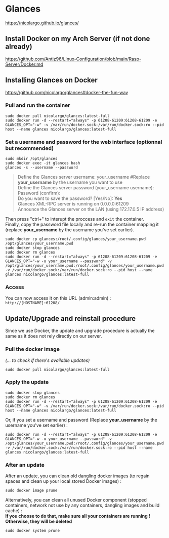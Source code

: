 # Glances

https://nicolargo.github.io/glances/

## Install Docker on my Arch Server (if not done already)

https://github.com/Antiz96/Linux-Configuration/blob/main/Rasp-Server/Docker.md

## Installing Glances on Docker

https://github.com/nicolargo/glances#docker-the-fun-way

### Pull and run the container

```
sudo docker pull nicolargo/glances:latest-full 
sudo docker run -d --restart="always" -p 61208-61209:61208-61209 -e GLANCES_OPT="-w" -v /var/run/docker.sock:/var/run/docker.sock:ro --pid host --name glances nicolargo/glances:latest-full
```

### Set a username and password for the web interface (optionnal but recommended)

```
sudo mkdir /opt/glances
sudo docker exec -it glances bash
glances -s --username --password
```

> Define the Glances server username: your_username #Replace **your_username** by the username you want to use  
> Define the Glances server password (your_username username):  
> Password (confirm):  
> Do you want to save the password? [Yes/No]: **Yes**  
> Glances XML-RPC server is running on 0.0.0.0:61209  
> Announce the Glances server on the LAN (using 172.17.0.5 IP address)  
  
Then press "ctrl+\" to interupt the proccess and `exit` the container.    
Finally, copy the password file locally and re-run the container mapping it (replace **your_username** by the username you've set earlier).    

```
sudo docker cp glances:/root/.config/glances/your_username.pwd /opt/glances/your_username.pwd
sudo docker stop glances
sudo docker rm glances
sudo docker run -d --restart="always" -p 61208-61209:61208-61209 -e GLANCES_OPT="-w -u your_username --password" -v /opt/glances/your_username.pwd:/root/.config/glances/your_username.pwd -v /var/run/docker.sock:/var/run/docker.sock:ro --pid host --name glances nicolargo/glances:latest-full
```

### Access

You can now access it on this URL (admin:admin) :  
`http://[HOSTNAME]:61208/`

## Update/Upgrade and reinstall procedure

Since we use Docker, the update and upgrade procedure is actually the same as it does not rely directly on our server.  

### Pull the docker image 

*(... to check if there's available updates)*  

```
sudo docker pull nicolargo/glances:latest-full
```

### Apply the update

```
sudo docker stop glances
sudo docker rm glances
sudo docker run -d --restart="always" -p 61208-61209:61208-61209 -e GLANCES_OPT="-w" -v /var/run/docker.sock:/var/run/docker.sock:ro --pid host --name glances nicolargo/glances:latest-full
```

Or, if you set a username and password (Replace **your_username** by the username you've set earlier) :

```
sudo docker run -d --restart="always" -p 61208-61209:61208-61209 -e GLANCES_OPT="-w -u your_username --password" -v /opt/glances/your_username.pwd:/root/.config/glances/your_username.pwd -v /var/run/docker.sock:/var/run/docker.sock:ro --pid host --name glances nicolargo/glances:latest-full
```

### After an update 

After an update, you can clean old dangling docker images (to regain spaces and clean up your local stored Docker images) :  

```
sudo docker image prune
```

Alternatively, you can clean all unused Docker component (stopped containers, network not use by any containers, dangling images and build cache) :  
**If you choose to do that, make sure all your containers are running ! Otherwise, they will be deleted**

```
sudo docker system prune
```
